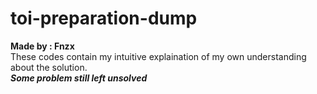 # toi-preparation-dump
<b> Made by : Fnzx </b> <br/>
These codes contain my intuitive explaination of my own understanding about the solution.
<br/>
***Some problem still left unsolved***
